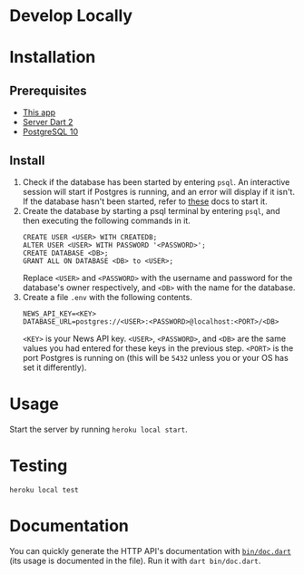 # Develop Locally

# Installation

## Prerequisites

- [This app](get.md)
- [Server Dart 2](https://www.dartlang.org/tools/sdk#install)
- [PostgreSQL 10](https://www.postgresql.org/download/)

## Install

1. Check if the database has been started by entering `psql`. An interactive session will start if Postgres is running, and an error will display if it isn't. If the database hasn't been started, refer to [these](https://www.postgresql.org/docs/10/static/server-start.html) docs to start it.
1. Create the database by starting a psql terminal by entering `psql`, and then executing the following commands in it. 
    ```
    CREATE USER <USER> WITH CREATEDB;
    ALTER USER <USER> WITH PASSWORD '<PASSWORD>';
    CREATE DATABASE <DB>;
    GRANT ALL ON DATABASE <DB> to <USER>;
    ```
    Replace `<USER>` and `<PASSWORD>` with the username and password for the database's owner respectively, and `<DB>` with the name for the database.
1. Create a file `.env` with the following contents.
    ```
    NEWS_API_KEY=<KEY>
    DATABASE_URL=postgres://<USER>:<PASSWORD>@localhost:<PORT>/<DB>
    ```
    `<KEY>` is your News API key.
    `<USER>`, `<PASSWORD>`, and `<DB>` are the same values you had entered for these keys in the previous step.
    `<PORT>` is the port Postgres is running on (this will be `5432` unless you or your OS has set it differently).
    
# Usage

Start the server by running `heroku local start`.

# Testing

`heroku local test`

# Documentation 

You can quickly generate the HTTP API's documentation with [`bin/doc.dart`](../bin/doc.dart) (its usage is documented in the file). Run it with `dart bin/doc.dart`.
